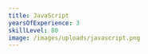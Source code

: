 ```yaml
---
title: JavaScript
yearsOfExperience: 3
skillLevel: 80
image: /images/uploads/javascript.png
---
```


